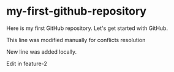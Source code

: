 # my-first-github-repository
Here is my first GitHub repository. Let's get started with GitHub.

This line was modified manually for conflicts resolution

New line was added locally.

Edit in feature-2